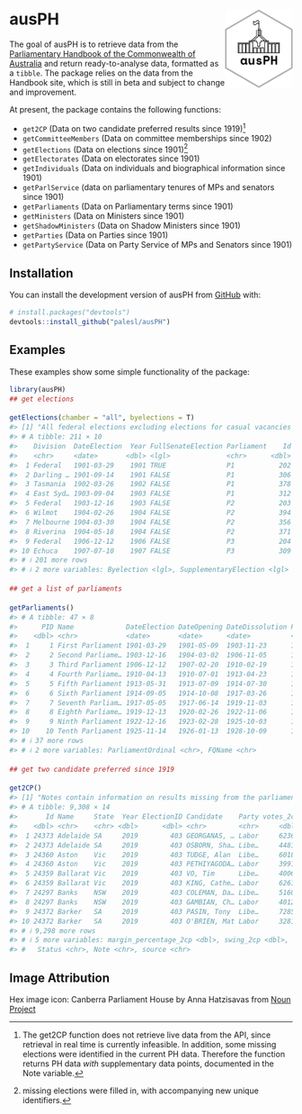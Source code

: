 
<!-- README.md is generated from README.Rmd. Please edit that file -->

# ausPH <img src="man/figures/ausPH_hex_new.png" align="right" height="139"/>

<!-- badges: start -->
<!-- badges: end -->

The goal of ausPH is to retrieve data from the [Parliamentary Handbook
of the Commonwealth of Australia](https://handbook.aph.gov.au/) and
return ready-to-analyse data, formatted as a `tibble`. The package
relies on the data from the Handbook site, which is still in beta and
subject to change and improvement.

At present, the package contains the following functions:

- `get2CP` (Data on two candidate preferred results since 1919)[^1]
- `getCommitteeMembers` (Data on committee memberships since 1902)
- `getElections` (Data on elections since 1901)[^2]
- `getElectorates` (Data on electorates since 1901)
- `getIndividuals` (Data on individuals and biographical information
  since 1901)
- `getParlService` (data on parliamentary tenures of MPs and senators
  since 1901)
- `getParliaments` (Data on Parliamentary terms since 1901)
- `getMinisters` (Data on Ministers since 1901)
- `getShadowMinisters` (Data on Shadow Ministers since 1901)
- `getParties` (Data on Parties since 1901)
- `getPartyService` (Data on Party Service of MPs and Senators since
  1901)

## Installation

You can install the development version of ausPH from
[GitHub](https://github.com/) with:

``` r
# install.packages("devtools")
devtools::install_github("palesl/ausPH")
```

## Examples

These examples show some simple functionality of the package:

``` r
library(ausPH) 
## get elections

getElections(chamber = "all", byelections = T)
#> [1] "All federal elections excluding elections for casual vacancies in the Senate"
#> # A tibble: 211 × 10
#>    Division  DateElection  Year FullSenateElection Parliament    Id Reps  Senate
#>    <chr>     <date>       <dbl> <lgl>              <chr>      <dbl> <lgl> <lgl> 
#>  1 Federal   1901-03-29    1901 TRUE               P1           202 TRUE  TRUE  
#>  2 Darling … 1901-09-14    1901 FALSE              P1           306 TRUE  FALSE 
#>  3 Tasmania  1902-03-26    1902 FALSE              P1           378 TRUE  FALSE 
#>  4 East Syd… 1903-09-04    1903 FALSE              P1           312 TRUE  FALSE 
#>  5 Federal   1903-12-16    1903 FALSE              P2           203 TRUE  TRUE  
#>  6 Wilmot    1904-02-26    1904 FALSE              P2           394 TRUE  FALSE 
#>  7 Melbourne 1904-03-30    1904 FALSE              P2           356 TRUE  FALSE 
#>  8 Riverina  1904-05-18    1904 FALSE              P2           371 TRUE  FALSE 
#>  9 Federal   1906-12-12    1906 FALSE              P3           204 TRUE  TRUE  
#> 10 Echuca    1907-07-10    1907 FALSE              P3           309 TRUE  FALSE 
#> # ℹ 201 more rows
#> # ℹ 2 more variables: Byelection <lgl>, SupplementaryElection <lgl>

## get a list of parliaments

getParliaments()
#> # A tibble: 47 × 8
#>      PID Name             DateElection DateOpening DateDissolution ParliamentEnd
#>    <dbl> <chr>            <date>       <date>      <date>          <date>       
#>  1     1 First Parliament 1901-03-29   1901-05-09  1903-11-23      1903-12-15   
#>  2     2 Second Parliame… 1903-12-16   1904-03-02  1906-11-05      1906-12-11   
#>  3     3 Third Parliament 1906-12-12   1907-02-20  1910-02-19      1910-04-12   
#>  4     4 Fourth Parliame… 1910-04-13   1910-07-01  1913-04-23      1913-05-30   
#>  5     5 Fifth Parliament 1913-05-31   1913-07-09  1914-07-30      1914-09-04   
#>  6     6 Sixth Parliament 1914-09-05   1914-10-08  1917-03-26      1917-05-04   
#>  7     7 Seventh Parliam… 1917-05-05   1917-06-14  1919-11-03      1919-12-12   
#>  8     8 Eighth Parliame… 1919-12-13   1920-02-26  1922-11-06      1922-12-15   
#>  9     9 Ninth Parliament 1922-12-16   1923-02-28  1925-10-03      1925-11-13   
#> 10    10 Tenth Parliament 1925-11-14   1926-01-13  1928-10-09      1928-11-16   
#> # ℹ 37 more rows
#> # ℹ 2 more variables: ParliamentOrdinal <chr>, FQName <chr>

## get two candidate preferred since 1919

get2CP()
#> [1] "Notes contain information on results missing from the parliamentary handbook"
#> # A tibble: 9,308 × 14
#>       Id Name     State  Year ElectionID Candidate    Party votes_2cp margin_2cp
#>    <dbl> <chr>    <chr> <dbl>      <dbl> <chr>        <chr>     <dbl>      <dbl>
#>  1 24373 Adelaide SA     2019        403 GEORGANAS, … Labor     62362      17543
#>  2 24373 Adelaide SA     2019        403 OSBORN, Sha… Libe…     44819     -17543
#>  3 24360 Aston    Vic    2019        403 TUDGE, Alan  Libe…     60180      20270
#>  4 24360 Aston    Vic    2019        403 PETHIYAGODA… Labor     39910     -20270
#>  5 24359 Ballarat Vic    2019        403 VO, Tim      Libe…     40068     -22547
#>  6 24359 Ballarat Vic    2019        403 KING, Cathe… Labor     62615      22547
#>  7 24297 Banks    NSW    2019        403 COLEMAN, Da… Libe…     51609      11488
#>  8 24297 Banks    NSW    2019        403 GAMBIAN, Ch… Labor     40121     -11488
#>  9 24372 Barker   SA     2019        403 PASIN, Tony  Libe…     72851      40036
#> 10 24372 Barker   SA     2019        403 O'BRIEN, Mat Labor     32815     -40036
#> # ℹ 9,298 more rows
#> # ℹ 5 more variables: margin_percentage_2cp <dbl>, swing_2cp <dbl>,
#> #   Status <chr>, Note <chr>, source <chr>
```

## Image Attribution

Hex image icon: Canberra Parliament House by Anna Hatzisavas from [Noun
Project](https://thenounproject.com/browse/icons/term/canberra-parliament-house/ "Canberra Parliament House Icons")

[^1]: The get2CP function does not retrieve live data from the API,
    since retrieval in real time is currently infeasible. In addition,
    some missing elections were identified in the current PH data.
    Therefore the function returns PH data *with* supplementary data
    points, documented in the Note variable.

[^2]: missing elections were filled in, with accompanying new unique
    identifiers.
